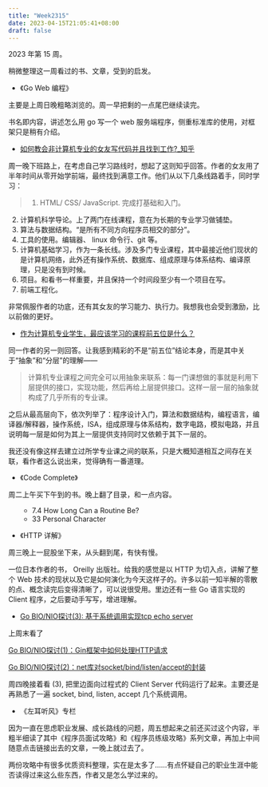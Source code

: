 ```yaml
---
title: "Week2315"
date: 2023-04-15T21:05:41+08:00
draft: false
---
```


2023 年第 15 周。

稍微整理这一周看过的书、文章，受到的启发。

+ 《Go Web 编程》

主要是上周日晚粗略浏览的。周一早把剩的一点尾巴继续读完。

书名即内容，讲述怎么用 go 写一个 web 服务端程序，侧重标准库的使用，对框架只是稍有介绍。

+ [如何教会非计算机专业的女友写代码并且找到工作?_知乎](https://www.zhihu.com/question/34915410/answer/95860877)

周一晚下班路上，在考虑自己学习路线时，想起了这则知乎回答。作者的女友用了半年时间从零开始学前端，最终找到满意工作。他们从以下几条线路着手，同时学习：

> 1. HTML/ CSS/ JavaScript. 完成打基础和入门。
2. 计算机科学导论。上了两门在线课程，意在为长期的专业学习做铺垫。
3. 算法与数据结构。“是所有不同方向程序员相交的部分”。
4. 工具的使用。编辑器、 linux 命令行、git 等。
5. 计算机基础学习，作为一条长线。涉及多门专业课程，其中最接近他们现状的是计算机网络，此外还有操作系统、数据库、组成原理与体系结构、编译原理，只是没有到时候。
6. 项目。和看书一样重要，并且保持一个时间段至少有一个项目在写。
7. 前端工程化。

非常佩服作者的功底，还有其女友的学习能力、执行力。我想我也会受到激励，比以前做的更好。

 + [作为计算机专业学生，最应该学习的课程前五位是什么？](https://www.zhihu.com/question/19628851/answer/305960909)

 同一作者的另一则回答。让我感到精彩的不是“前五位”结论本身，而是其中关于“抽象”和“分层”的理解——

 > 计算机专业课程之间完全可以用抽象来联系：每一门课想做的事就是利用下层提供的接口，实现功能，然后再给上层提供接口。这样一层一层的抽象就构成了几乎所有的专业课。

之后从最高层向下，依次列举了：程序设计入门，算法和数据结构，编程语言，编译器/解释器，操作系统，ISA，组成原理与体系结构，数字电路，模拟电路，并且说明每一层是如何为其上一层提供支持同时又依赖于其下一层的。

我还没有像这样去建立过所学专业课之间的联系，只是大概知道相互之间存在关联，看作者这么说出来，觉得确有一番道理。

+ 《Code Complete》

周二上午买下午到的书。晚上翻了目录，和一点内容。

<ul>
	<ul>
		<li>7.4 How Long Can a Routine Be?</li>
		<li>33 Personal Character</li>
	</ul>
</ul>


+ 《HTTP 详解》

周三晚上一屁股坐下来，从头翻到尾，有快有慢。

一位日本作者的书， Oreilly 出版社。给我的感觉是以 HTTP 为切入点，讲解了整个 Web 技术的现状以及它是如何演化为今天这样子的。许多以前一知半解的零散的点、概念读完后变得清晰了，可以说很受用。里边还有一些 Go 语言实现的 Client 程序，之后要动手写写，增进理解。

+ [Go BIO/NIO探讨(3): 基于系统调用实现tcp echo server](https://mp.weixin.qq.com/s/1gDqQrFWYWTwb_fd5pgzKA)

上周末看了

[Go BIO/NIO探讨(1)：Gin框架中如何处理HTTP请求](https://mp.weixin.qq.com/s/xw8dY_3lx7Zk7pmlgkphdw)

[Go BIO/NIO探讨(2)：net库对socket/bind/listen/accept的封装](https://mp.weixin.qq.com/s/x5qUJ-htS6ML1Cc8uYIDVQ)

周四晚接着看 (3), 把里边面向过程式的 Client Server 代码运行了起来。主要还是再熟悉了一遍 socket, bind, listen, accept 几个系统调用。

+ 《左耳听风》专栏

因为一直在思虑职业发展、成长路线的问题，周五想起来之前还买过这个内容，半粗半细读了其中《程序员面试攻略》和《程序员练级攻略》系列文章，再加上中间随意点击链接出去的文章，一晚上就过去了。

两份攻略中有很多优质资料整理，实在是太多了……有点怀疑自己的职业生涯中能否读得过来这么些东西，作者又是怎么学过来的。


